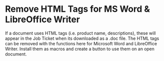 # Remove HTML Tags for MS Word & LibreOffice Writer

If a document uses HTML tags (i.e. product name, descriptions), these will appear in the Job Ticket when its downloaded as a .doc file. The HTML tags can be removed with the functions here for Microsoft Word and LibreOffice Writer. Install them as macros and create a button to use them on an open document.
